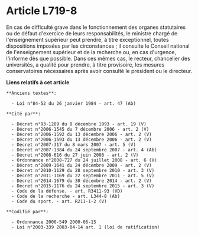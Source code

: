 # Article L719-8

En cas de difficulté grave dans le fonctionnement des organes statutaires ou de défaut d'exercice de leurs responsabilités,
le ministre chargé de l'enseignement supérieur peut prendre, à titre exceptionnel, toutes dispositions imposées par les
circonstances ; il consulte le Conseil national de l'enseignement supérieur et de la recherche ou, en cas d'urgence,
l'informe dès que possible. Dans ces mêmes cas, le recteur, chancelier des universités, a qualité pour prendre, à titre
provisoire, les mesures conservatoires nécessaires après avoir consulté le président ou le directeur.

**Liens relatifs à cet article**

	**Anciens textes**:

	  - Loi n°84-52 du 26 janvier 1984 - art. 47 (Ab)

	**Cité par**:

	  - Décret n°93-1289 du 8 décembre 1993 - art. 19 (V)
	  - Décret n°2006-1545 du 7 décembre 2006 - art. 2 (V)
	  - Décret n°2006-1592 du 13 décembre 2006 - art. 2 (V)
	  - Décret n°2006-1593 du 13 décembre 2006 - art. 2 (V)
	  - Décret n°2007-317 du 8 mars 2007 - art. 5 (V)
	  - Décret n°2007-1384 du 24 septembre 2007 - art. 4 (Ab)
	  - Décret n°2008-616 du 27 juin 2008 - art. 2 (V)
	  - Ordonnance n°2008-727 du 24 juillet 2008 - art. 6 (V)
	  - Décret n°2009-1641 du 24 décembre 2009 - art. 2 (V)
	  - Décret n°2010-1129 du 28 septembre 2010 - art. 3 (V)
	  - Décret n°2011-1169 du 22 septembre 2011 - art. 5 (V)
	  - Décret n°2014-1679 du 30 décembre 2014 - art. 2 (V)
	  - Décret n°2015-1176 du 24 septembre 2015 - art. 3 (V)
	  - Code de la défense. - art. R3411-93 (VD)
	  - Code de la recherche - art. L344-8 (Ab)
	  - Code du sport. - art. R211-1-2 (V)

	**Codifié par**:

	  - Ordonnance 2000-549 2000-06-15
	  - Loi n°2003-339 2003-04-14 art. 1 (loi de ratification)

